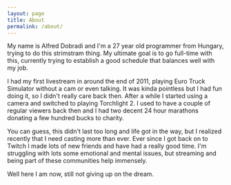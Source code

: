 ```yaml
---
layout: page
title: About
permalink: /about/
---
```


My name is Alfred Dobradi and I'm a 27 year old programmer from Hungary, trying to
do this strimstram thing. My ultimate goal is to go full-time with this, currently
trying to establish a good schedule that balances well with my job.

I had my first livestream in around the end of 2011, playing Euro Truck Simulator
without a cam or even talking. It was kinda pointless but I had fun doing it, so I
didn't really care back then. After a while I started using a camera and switched to
playing Torchlight 2. I used to have a couple of regular viewers back then and I
had two decent 24 hour marathons donating a few hundred bucks to charity.

You can guess, this didn't last too long and life got in the way, but I realized
recently that I need casting more than ever. Ever since I got back on to Twitch I
made lots of new friends and have had a really good time. I'm struggling with lots
some emotional and mental issues, but streaming and being part of these communities
help immensely.

Well here I am now, still not giving up on the dream. 
